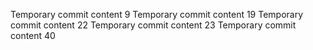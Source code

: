 Temporary commit content 9
Temporary commit content 19
Temporary commit content 22
Temporary commit content 23
Temporary commit content 40
